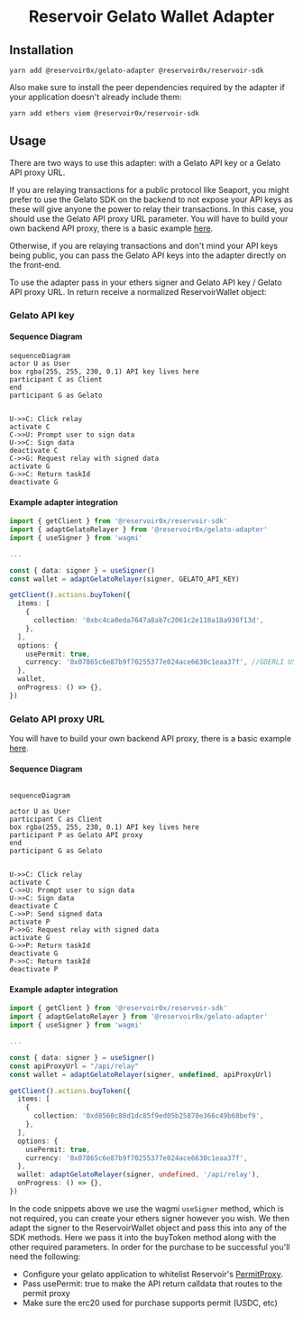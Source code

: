 <h1 align="center">Reservoir Gelato Wallet Adapter</h1>

## Installation

```
yarn add @reservoir0x/gelato-adapter @reservoir0x/reservoir-sdk
```

Also make sure to install the peer dependencies required by the adapter if your application doesn't already include them:

```
yarn add ethers viem @reservoir0x/reservoir-sdk
```

## Usage

There are two ways to use this adapter: with a Gelato API key or a Gelato API proxy URL.

If you are relaying transactions for a public protocol like Seaport, you might prefer to use the Gelato SDK on the backend to not expose your API keys as these will give anyone the power to relay their transactions. In this case, you should use the Gelato API proxy URL parameter. You will have to build your own backend API proxy, there is a basic example [here](/sdk-demo/app/api/relay/route.ts).

Otherwise, if you are relaying transactions and don't mind your API keys being public, you can pass the Gelato API keys into the adapter directly on the front-end.

To use the adapter pass in your ethers signer and Gelato API key / Gelato API proxy URL. In return receive a normalized ReservoirWallet object:

### Gelato API key

<h4>Sequence Diagram</h4>

```mermaid
sequenceDiagram
actor U as User
box rgba(255, 255, 230, 0.1) API key lives here
participant C as Client
end
participant G as Gelato


U->>C: Click relay
activate C
C->>U: Prompt user to sign data
U->>C: Sign data
deactivate C
C->>G: Request relay with signed data
activate G
G->>C: Return taskId
deactivate G
```

<h4>Example adapter integration</h4>

```typescript
import { getClient } from '@reservoir0x/reservoir-sdk'
import { adaptGelatoRelayer } from '@reservoir0x/gelato-adapter'
import { useSigner } from 'wagmi'

...

const { data: signer } = useSigner()
const wallet = adaptGelatoRelayer(signer, GELATO_API_KEY)

getClient().actions.buyToken({
  items: [
    {
      collection: '0xbc4ca0eda7647a8ab7c2061c2e118a18a936f13d',
    },
  ],
  options: {
    usePermit: true,
    currency: '0x07865c6e87b9f70255377e024ace6630c1eaa37f', //GOERLI USDC
  },
  wallet,
  onProgress: () => {},
})
```

### Gelato API proxy URL

You will have to build your own backend API proxy, there is a basic example [here](/sdk-demo/app/api/relay/route.ts).

<h4>Sequence Diagram</h4>

```mermaid

sequenceDiagram

actor U as User
participant C as Client
box rgba(255, 255, 230, 0.1) API key lives here
participant P as Gelato API proxy
end
participant G as Gelato


U->>C: Click relay
activate C
C->>U: Prompt user to sign data
U->>C: Sign data
deactivate C
C->>P: Send signed data
activate P
P->>G: Request relay with signed data
activate G
G->>P: Return taskId
deactivate G
P->>C: Return taskId
deactivate P
```

<h4>Example adapter integration</h4>

```typescript
import { getClient } from '@reservoir0x/reservoir-sdk'
import { adaptGelatoRelayer } from '@reservoir0x/gelato-adapter'
import { useSigner } from 'wagmi'

...

const { data: signer } = useSigner()
const apiProxyUrl = "/api/relay"
const wallet = adaptGelatoRelayer(signer, undefined, apiProxyUrl)

getClient().actions.buyToken({
  items: [
    {
      collection: '0xd8560c88d1dc85f9ed05b25878e366c49b68bef9',
    },
  ],
  options: {
    usePermit: true,
    currency: '0x07865c6e87b9f70255377e024ace6630c1eaa37f',
  },
  wallet: adaptGelatoRelayer(signer, undefined, '/api/relay'),
  onProgress: () => {},
})
```

In the code snippets above we use the wagmi `useSigner` method, which is not required, you can create your ethers signer however you wish. We then adapt the signer to the ReservoirWallet object and pass this into any of the SDK methods. Here we pass it into the buyToken method along with the other required parameters. In order for the purchase to be successful you'll need the following:

- Configure your gelato application to whitelist Reservoir's [PermitProxy](https://github.com/reservoirprotocol/indexer/blob/b82284e67c9995f39d8274a93e73e61bd08fa6a3/packages/contracts/deployments.json#L260).
- Pass usePermit: true to make the API return calldata that routes to the permit proxy
- Make sure the erc20 used for purchase supports permit (USDC, etc)
